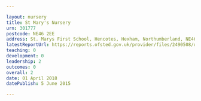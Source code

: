 ```yaml
---

layout: nursery
title: St Mary's Nursery
urn: 301777
postcode: NE46 2EE
address: St. Marys First School, Hencotes, Hexham, Northumberland, NE46 2EE
latestReportUrl: https://reports.ofsted.gov.uk/provider/files/2490508/urn/301777.pdf
teaching: 0
development: 0
leadership: 2
outcomes: 0
overall: 2
date: 01 April 2018 
datePublish: 5 June 2015

---
```

